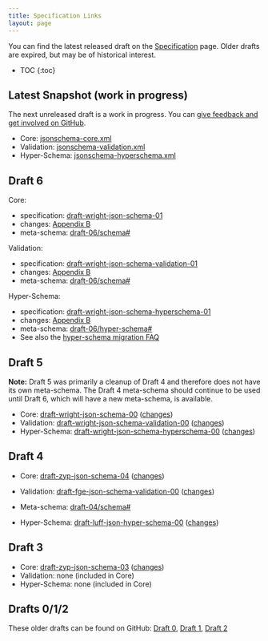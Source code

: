 ```yaml
---
title: Specification Links
layout: page
---
```


<!-- Links on this page should be immutable -- none of them should go to `/latest`, etc. -->

You can find the latest released draft on the [Specification](/documentation.md) page.  Older drafts are expired, but may be of historical interest.

* TOC
{:toc}

## Latest Snapshot (work in progress)

The next unreleased draft is a work in progress.  You can [give feedback and get involved on GitHub](https://github.com/json-schema-org/json-schema-spec).

 - Core: [jsonschema-core.xml](https://github.com/json-schema-org/json-schema-spec/blob/master/jsonschema-core.xml)
 - Validation: [jsonschema-validation.xml](https://github.com/json-schema-org/json-schema-spec/blob/master/jsonschema-validation.xml)
 - Hyper-Schema: [jsonschema-hyperschema.xml](https://github.com/json-schema-org/json-schema-spec/blob/master/jsonschema-hyperschema.xml)


## Draft 6

Core:
* specification: [draft-wright-json-schema-01](https://tools.ietf.org/html/draft-wright-json-schema-01)
* changes: [Appendix B](https://tools.ietf.org/html/draft-wright-json-schema-01#appendix-B)
* meta-schema: [draft-06/schema#](http://json-schema.org/draft-06/schema#)

Validation:
* specification: [draft-wright-json-schema-validation-01](https://tools.ietf.org/html/draft-wright-json-schema-validation-01)
* changes: [Appendix B](https://tools.ietf.org/html/draft-wright-json-schema-validation-01#appendix-B)
* meta-schema: [draft-06/schema#](http://json-schema.org/draft-06/schema#)

Hyper-Schema:
* specification: [draft-wright-json-schema-hyperschema-01](https://tools.ietf.org/html/draft-wright-json-schema-hyperschema-01)
* changes: [Appendix B](https://tools.ietf.org/html/draft-wright-json-schema-hyperschema-01#appendix-B)
* meta-schema: [draft-06/hyper-schema#](http://json-schema.org/draft-06/hyper-schema#)
* See also the [hyper-schema migration FAQ](https://github.com/json-schema-org/json-schema-spec/wiki/FAQ:-draft-wright-json-schema-hyperschema-01)

## Draft 5

**Note:** Draft 5 was primarily a cleanup of Draft 4 and therefore does not have its own meta-schema.  The Draft 4 meta-schema should continue to be used until Draft 6, which will have a new meta-schema, is available.

 - Core: [draft-wright-json-schema-00](https://tools.ietf.org/html/draft-wright-json-schema-00) ([changes](https://tools.ietf.org/html/draft-wright-json-schema-00#appendix-B))
 - Validation: [draft-wright-json-schema-validation-00](https://tools.ietf.org/html/draft-wright-json-schema-validation-00) ([changes](https://tools.ietf.org/html/draft-wright-json-schema-validation-00#appendix-B))
 - Hyper-Schema: [draft-wright-json-schema-hyperschema-00](https://tools.ietf.org/html/draft-wright-json-schema-hyperschema-00) ([changes](https://tools.ietf.org/html/draft-wright-json-schema-hyperschema-00#appendix-B))

## Draft 4

 - Core: [draft-zyp-json-schema-04](https://tools.ietf.org/html/draft-zyp-json-schema-04) ([changes](https://tools.ietf.org/html/draft-zyp-json-schema-04#appendix-A))
 - Validation: [draft-fge-json-schema-validation-00](https://tools.ietf.org/html/draft-fge-json-schema-validation-00) ([changes](https://tools.ietf.org/html/draft-fge-json-schema-validation-00#appendix-A))
 - Meta-schema: [draft-04/schema#](http://json-schema.org/draft-04/schema#)

 - Hyper-Schema: [draft-luff-json-hyper-schema-00](https://tools.ietf.org/html/draft-luff-json-hyper-schema-00) ([changes](https://tools.ietf.org/html/draft-luff-json-hyper-schema-00#appendix-A))

## Draft 3

 - Core: [draft-zyp-json-schema-03](https://tools.ietf.org/html/draft-zyp-json-schema-03) ([changes](https://tools.ietf.org/html/draft-zyp-json-schema-03#appendix-A))
 - Validation: none (included in Core)
 - Hyper-Schema: none (included in Core)

## Drafts 0/1/2
These older drafts can be found on GitHub: [Draft 0](https://github.com/json-schema-org/json-schema-org.github.io/tree/master/draft-00), [Draft 1](https://github.com/json-schema-org/json-schema-org.github.io/tree/master/draft-01), [Draft 2](https://github.com/json-schema-org/json-schema-org.github.io/tree/master/draft-02)
